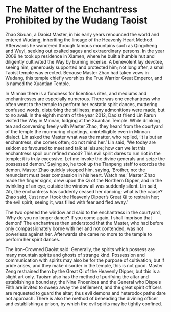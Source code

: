 # The Matter of the Enchantress Prohibited by the Wudang Taoist

Zhao Sixuan, a Daoist Master, in his early years renounced the world and entered Wudang, inheriting the lineage of the Heavenly Heart Method. Afterwards he wandered through famous mountains such as Qingcheng and Wuyi, seeking out exalted sages and extraordinary persons. In the year 2009 he took up residence in Xiamen, where he built a humble hut and diligently cultivated the Way by burning incense. A benevolent lay devotee, seeing him, generously supported and protected him; not long after, a small Taoist temple was erected. Because Master Zhao had taken vows in Wudang, this temple chiefly worships the True Warrior Great Emperor, and is named the Xuantian Temple.

In Minnan there is a fondness for licentious rites, and mediums and enchantresses are especially numerous. There was one enchantress who often went to the temple to perform her ecstatic spirit dances, muttering confused words, disturbing the stillness; many admonitions were made, but to no avail. In the eighth month of the year 2012, Daoist friend Lin Farun visited the Way in Minnan, lodging at the Xuantian Temple. While drinking tea and conversing freely with Master Zhao, they heard from the courtyard of the temple the murmuring chantings, unintelligible even in Minnan dialect. Lin asked the Master what was the matter, who replied, ‘It is but an enchantress, she comes often; do not mind her.’ Lin said, ‘We today are seldom so favoured to meet and talk at leisure; how can we let this enchantress spoil our refined mood? This evil spirit dares to run riot in the temple; it is truly excessive. Let me invoke the divine generals and seize the possessed demon.’ Saying so, he took up the Tianpeng staff to exorcise the demon. Master Zhao quickly stopped him, saying, ‘Brother, no: the renunciant must bear compassion in his heart. Watch me.’ Master Zhao made the finger signs, drew upon the Qi of the Northern Dipper, and in the twinkling of an eye, outside the window all was suddenly silent. Lin said, ‘Ah, the enchantress has suddenly ceased her dancing; what is the cause?’ Zhao said, ‘Just now I took the Heavenly Dipper’s Great Qi to restrain her; the evil spirit, seeing it, was filled with fear and fled away.’

The two opened the window and said to the enchantress in the courtyard, ‘Why do you no longer dance? If you come again, I shall imprison that demon!’ The enchantress then understood that the Master, who had before only compassionately borne with her and not contended, was not powerless against her. Afterwards she came no more to the temple to perform her spirit dances.

The Iron-Crowned Daoist said: Generally, the spirits which possess are many mountain spirits and ghosts of strange kind. Possession and communication with spirits may also be for the purpose of cultivation; but if pride arises, and they make disorder in the temple, this is not good. Master Zeng restrained them by the Great Qi of the Heavenly Dipper, but this is a slight art only. Taoism also has the method of purifying the altar and establishing a boundary; the Nine Phoenixes and the General who Dispels Filth are invited to sweep away the defilement, and the great spirit officers are requested to guard the altar; thus evil demons and heterodox paths dare not approach. There is also the method of beheading the divining officer and establishing a prison, by which the evil spirits may be tightly confined.
